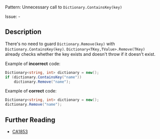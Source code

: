 Pattern: Unnecessary call to `Dictionary.ContainsKey(key)`

Issue: -

## Description

There's no need to guard `Dictionary.Remove(key)` with `Dictionary.ContainsKey(key)`. `Dictionary<TKey,TValue>.Remove(TKey)` already checks whether the key exists and doesn't throw if it doesn't exist.

Example of **incorrect** code:

```cs
Dictionary<string, int> dictionary = new();
if (dictionary.ContainsKey("name"))
    dictionary.Remove("name");
```

Example of **correct** code:

```cs
Dictionary<string, int> dictionary = new();
dictionary.Remove("name");
```

## Further Reading

* [CA1853](https://learn.microsoft.com/en-us/dotnet/fundamentals/code-analysis/quality-rules/ca1853)
